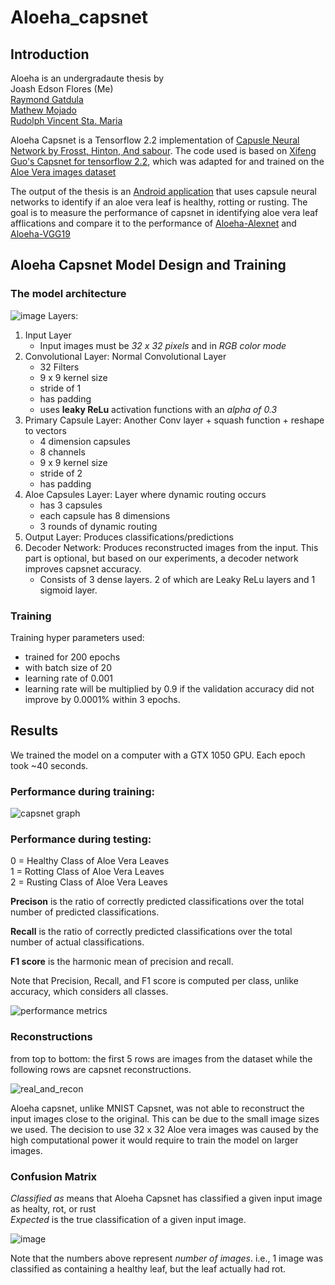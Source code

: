 # Aloeha_capsnet

## Introduction 
Aloeha is an undergradaute thesis by\
Joash Edson Flores (Me)\
[Raymond Gatdula](https://github.com/Exqst)\
[Mathew Mojado](https://github.com/MachuMachu)\
[Rudolph Vincent Sta. Maria](https://github.com/raze47)

Aloeha Capsnet is a Tensorflow 2.2 implementation of [Capusle Neural Network by Frosst, Hinton, And sabour](https://link-url-here.org). The code used is based on 
[Xifeng Guo's Capsnet for tensorflow 2.2](https://github.com/XifengGuo/CapsNet-Keras/tree/tf2.2), which was adapted for and trained on the [Aloe Vera images dataset](https://www.kaggle.com/rubab123/aloe-vera-images)

The output of the thesis is an [Android application](https://github.com/Jedflo/Aloeha_UI_Manager) that uses capsule neural networks to identify if an aloe vera leaf is healthy, rotting or rusting. 
The goal is to measure the performance of capsnet in identifying aloe vera leaf afflications and compare it to the performance of [Aloeha-Alexnet](https://github.com/raze47/AlexNet-Aloeha) and [Aloeha-VGG19](https://github.com/raze47/VGG19-Aloeha)

## Aloeha Capsnet Model Design and Training
### The model architecture
![image](https://user-images.githubusercontent.com/82581503/156983510-3109d1e1-0ec7-40e0-878f-c4c39ab1bebd.png)
 Layers:
 1. Input Layer
    * Input images must be *32 x 32 pixels* and in *RGB color mode* 
 2. Convolutional Layer: Normal Convolutional Layer
    * 32 Filters 
    * 9 x 9 kernel size
    * stride of 1
    * has padding
    * uses **leaky ReLu** activation functions with an *alpha of 0.3*
 3. Primary Capsule Layer: Another Conv layer + squash function + reshape to vectors
    * 4 dimension capsules
    * 8 channels 
    * 9 x 9 kernel size
    * stride of 2
    * has padding
 4. Aloe Capsules Layer: Layer where dynamic routing occurs
    * has 3 capsules
    * each capsule has 8 dimensions
    * 3 rounds of dynamic routing
 5. Output Layer: Produces classifications/predictions
 6. Decoder Network: Produces reconstructed images from the input. This part is optional, but based on our experiments, a decoder network improves capsnet accuracy.
    * Consists of 3 dense layers. 2 of which are Leaky ReLu layers and 1 sigmoid layer. 

### Training  
Training hyper parameters used:
   * trained for 200 epochs
   * with batch size of 20
   * learning rate of 0.001
   * learning rate will be multiplied by 0.9 if the validation accuracy did not improve by 0.0001% within 3 epochs.


## Results
We trained the model on a computer with a GTX 1050 GPU. Each epoch took ~40 seconds.

### Performance during training:

![capsnet graph](https://user-images.githubusercontent.com/82581503/156989638-ab8b0a25-83cd-494c-a2e0-836b078780b7.png)

### Performance during testing:


0 = Healthy Class of Aloe Vera Leaves \
1 = Rotting Class of Aloe Vera Leaves \
2 = Rusting Class of Aloe Vera Leaves 

**Precison** is the ratio of correctly predicted classifications over the total number of predicted classifications.

**Recall** is the ratio of correctly predicted classifications over the total number of actual classifications.

**F1 score** is the harmonic mean of precision and recall.

Note that Precision, Recall, and F1 score is computed per class, unlike accuracy, which considers all classes. 

![performance metrics](https://user-images.githubusercontent.com/82581503/156989725-55d0803e-5a21-4393-bbee-e4ff4e1ae03e.png)

### Reconstructions
from top to bottom: the first 5 rows are images from the dataset while the following rows are capsnet reconstructions. 

![real_and_recon](https://user-images.githubusercontent.com/82581503/157379791-69a30fa3-839d-41c1-a43a-e9c439f81825.png)

Aloeha capsnet, unlike MNIST Capsnet, was not able to reconstruct the input images close to the original. This can be due to the small image sizes we used. The decision to use 32 x 32 Aloe vera images was caused by the high computational power it would require to train the model on larger images. 

### Confusion Matrix

*Classified as* means that Aloeha Capsnet has classified a given input image as healty, rot, or rust \
*Expected* is the true classification of a given input image.

![image](https://user-images.githubusercontent.com/82581503/157383577-9c8d76c9-8336-4229-b9a7-cf8e5adc6b9d.png)

Note that the numbers above represent *number of images*. i.e., 1 image was classified as containing a healthy leaf, but the leaf actually had rot.  




